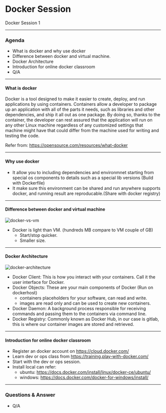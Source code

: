 # Docker Session

Docker Session 1

---

### Agenda 

- What is docker and why use docker
- Difference between docker and virtual machine.
- Docker Architecture
- Introduction for online docker classroom
- Q/A

---

#### What is docker

Docker is a tool designed to make it easier to create, deploy, and run applications by using containers. Containers allow a developer to package up an application with all of the parts it needs, such as libraries and other dependencies, and ship it all out as one package. By doing so, thanks to the container, the developer can rest assured that the application will run on any other Linux machine regardless of any customized settings that machine might have that could differ from the machine used for writing and testing the code.

Refer from:  https://opensource.com/resources/what-docker

---

#### Why use docker

- It allow you to including dependencies and environmnet starting from special os components to details such as a special lib versions (Build with Dockerfile)
- It make sure this environment can be shared and run anywhere supports docker, and running result are reproducable.(Share with docker registry)

---

#### Difference between docker and virtual machine

![docker-vs-vm](https://www.aquasec.com/wiki/download/attachments/2854029/docker-birthday-3-intro-to-docker-slides-18-638.jpg?version=1&modificationDate=1515522843003&api=v2)

- Docker is light than VM. (hundreds MB compare to VM couple of GB)
   - Start/stop quicker.
   - Smaller size.

---

#### Docker Architecture

![docker-architecture](https://www.aquasec.com/wiki/download/attachments/2854029/Docker.JPG?version=1&modificationDate=1515349366681&api=v2)

- Docker Client: This is how you interact with your containers. Call it the user interface for Docker.
- Docker Objects: These are your main components of Docker (Run on dockerhost)
    - containers placeholders for your software, can read and write.
    - images are read only and can be used to create new containers.
- Docker Daemon: A background process responsible for receiving commands and passing them to the containers via command line.
- Docker Registry: Commonly known as Docker Hub, in our case is gitlab, this is where our container images are stored and retrieved.

---

#### Introduction for online docker classroom

- Register an docker account on https://cloud.docker.com/
- Learn dev or ops class from  https://training.play-with-docker.com/
- Start with the dev or ops session.
- Install local can refer: 
    - ubuntu: https://docs.docker.com/install/linux/docker-ce/ubuntu/
    - windows: https://docs.docker.com/docker-for-windows/install/

---

### Questions & Answer

- Q/A

